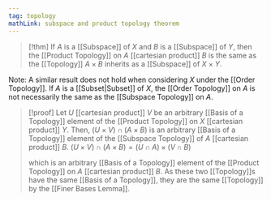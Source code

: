 ```yaml
---
tag: topology
mathLink: subspace and product topology theorem
---
```

> [!thm]
> If $A$ is a [[Subspace]] of $X$ and $B$ is a [[Subspace]] of $Y$, then the [[Product Topology]] on $A$ [[cartesian product]] $B$ is the same as the [[Topology]] $A\times B$ inherits as a [[Subspace]] of $X\times Y$.

Note: A similar result does not hold when considering $X$ under the [[Order Topology]]. If $A$ is a [[Subset|Subset]] of $X$, the [[Order Topology]] on $A$ is not necessarily the same as the [[Subspace Topology]] on $A$.

> [!proof]
> Let $U$ [[cartesian product]] $V$ be an arbitrary [[Basis of a Topology]] element of the [[Product Topology]] on $X$ [[cartesian product]] $Y$. Then, $(U\times V)\cap(A\times B)$ is an arbitrary [[Basis of a Topology]] element of the [[Subspace Topology]] of $A$ [[cartesian product]] $B$. 
> $(U\times V)\cap(A\times B) = (U\cap A)\times(V\cap B)$
> 
> which is an arbitrary [[Basis of a Topology]] element of the [[Product Topology]] on $A$ [[cartesian product]] $B$. As these two [[Topology]]s have the same [[Basis of a Topology]], they are the same [[Topology]] by the [[Finer Bases Lemma]].
